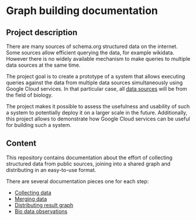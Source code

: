 # Graph building documentation

## Project description

There are many sources of schema.org structured data on the internet. Some sources allow efficient querying the data, for example wikidata. However there is no widely available mechanism to make queries to multiple data sources at the same time.

The project goal is to create a prototype of a system that allows executing queries against the data from multiple data sources simultaneously using Google Cloud services. In that particular case, all [data sources](https://bioschemas.org/liveDeploys/) will be from the field of biology.

The project makes it possible to assess the usefulness and usability of such a system to potentially deploy it on a larger scale in the future. Additionally, this project allows to demonstrate how Google Cloud services can be useful for building such a system.

## Content

This repository contains documentation about the effort of collecting structured data from public sources, joining into a shared graph and distributing in an easy-to-use format.

There are several documentation pieces one for each step:

* [Collecting data](collecting.md)
* [Merging data](merging.md)
* [Distributing result graph](distributing.md)
* [Bio data observations](biodata_observations.md)
